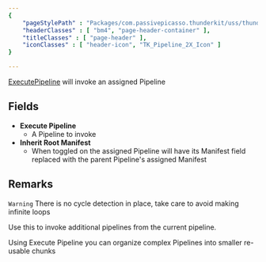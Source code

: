 ```yaml
---
{ 
	"pageStylePath" : "Packages/com.passivepicasso.thunderkit/uss/thunderkit_style.uss",
	"headerClasses" : [ "bm4", "page-header-container" ],
	"titleClasses" : [ "page-header" ],
	"iconClasses" : [ "header-icon", "TK_Pipeline_2X_Icon" ]
}

---
```


[ExecutePipeline](assetlink://Packages/com.passivepicasso.thunderkit/Editor/Core/Pipelines/Jobs/ExecutePipeline.cs) will invoke an assigned Pipeline

## Fields
* **Execute Pipeline**
  - A Pipeline to invoke
* **Inherit Root Manifest**
  - When toggled on the assigned Pipeline will have its Manifest field replaced with the parent Pipeline's assigned Manifest

## Remarks

`Warning` There is no cycle detection in place, take care to avoid making infinite loops

Use this to invoke additional pipelines from the current pipeline.

Using Execute Pipeline you can organize complex Pipelines into smaller re-usable chunks